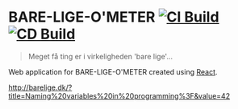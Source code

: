 # BARE-LIGE-O'METER [![CI Build](https://github.com/mrodalgaard/bare-lige-ometer/workflows/CI/badge.svg)](https://github.com/mrodalgaard/bare-lige-ometer/actions/workflows/ci.yml) [![CD Build](https://github.com/mrodalgaard/bare-lige-ometer/workflows/CD/badge.svg)](https://github.com/mrodalgaard/bare-lige-ometer/actions/workflows/cd.yml)

> Meget få ting er i virkeligheden 'bare lige'...

Web application for BARE-LIGE-O'METER created using [React](https://reactjs.org/).

http://barelige.dk/?title=Naming%20variables%20in%20programming%3F&value=42
